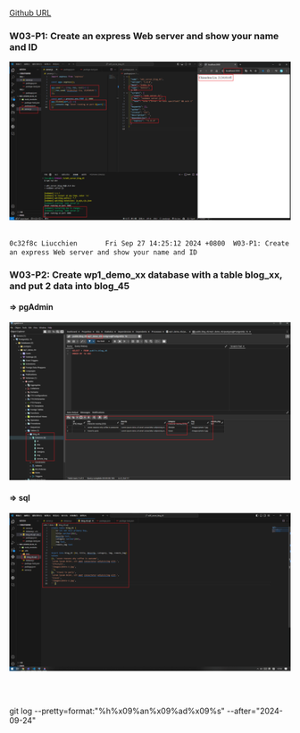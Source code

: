 [Github URL](https://github.com/Liucchien/1131-wp1-demo-45)

### W03-P1: Create an express Web server and show your name and ID
 
![](w03-p1.png)
 
```

0c32f8c Liucchien       Fri Sep 27 14:25:12 2024 +0800  W03-P1: Create an express Web server and show your name and ID

```

### W03-P2: Create wp1_demo_xx database with a table blog_xx, and put 2 data into blog_45
 
#### => pgAdmin
 
![](w03-p2-1.png)
 
#### => sql
 
![](w03-p2-2.png)
 
```



```


git log --pretty=format:"%h%x09%an%x09%ad%x09%s" --after="2024-09-24"